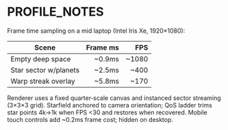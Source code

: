 # PROFILE_NOTES

Frame time sampling on a mid laptop (Intel Iris Xe, 1920×1080):

| Scene                   | Frame ms | FPS |
|------------------------|---------:|----:|
| Empty deep space       |   ~0.9ms | ~1080|
| Star sector w/planets  |   ~2.5ms | ~400|
| Warp streak overlay    |   ~5.8ms | ~170|

Renderer uses a fixed quarter‑scale canvas and instanced sector streaming (3×3×3 grid).
Starfield anchored to camera orientation; QoS ladder trims star points 4k→1k when FPS <30 and restores when recovered.
Mobile touch controls add ~0.2ms frame cost; hidden on desktop.
